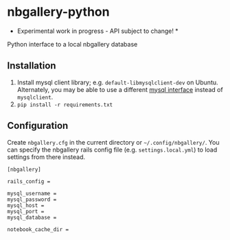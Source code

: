 # nbgallery-python

* Experimental work in progress - API subject to change! *

Python interface to a local nbgallery database

## Installation

 1. Install mysql client library; e.g. `default-libmysqlclient-dev` on Ubuntu.  Alternately, you may be able to use a different [mysql interface](https://docs.sqlalchemy.org/en/13/dialects/mysql.html) instead of `mysqlclient`.
 2. `pip install -r requirements.txt`

## Configuration

Create `nbgallery.cfg` in the current directory or `~/.config/nbgallery/`.  You can specify the nbgallery rails config file (e.g. `settings.local.yml`) to load settings from there instead.

```
[nbgallery]

rails_config =

mysql_username =
mysql_password = 
mysql_host =
mysql_port =
mysql_database =

notebook_cache_dir =
```

